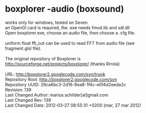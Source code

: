 # boxplorer -audio (boxsound)

works only for windows, tested on Seven.<br />
an OpenGl card is required, the .exe needs fmod.lib and sdl.dll<br />
Open boxplorer.exe, choose an audio file, then choose a .cfg file.<br />
<br />
uniform float fft_out can be used to read FFT from audio file (see fragment.glsl file).<br />
<br />
The original repository of Boxplorer is http://sourceforge.net/projects/boxplorer/ (thanks Rrrola)<br />
<br />
URL: http://boxplorer2.googlecode.com/svn/trunk<br />
Repository Root: http://boxplorer2.googlecode.com/svn<br />
Repository UUID: 29ca6bc3-2d16-8ea8-1f4c-e0f4d2eeda2c<br />
Revision: 139<br />
Last Changed Author: marius.schilder[at]gmail.com<br />
Last Changed Rev: 139<br />
Last Changed Date: 2012-03-27 08:55:31 +0200 (mar, 27 mar 2012)<br />
